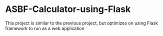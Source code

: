 # ASBF-Calculator-using-Flask
This project is similar to the previous project, but optimizes on using Flask framework to run as a web application
